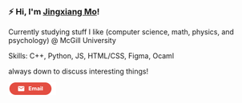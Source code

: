 ### ⚡️ Hi, I'm [Jingxiang Mo](https://jingxiangmo.com)!

Currently studying stuff I like (computer science, math, physics, and psychology) @ McGill University

Skills:
C++, Python, JS, HTML/CSS, Figma, Ocaml

always down to discuss interesting things!

 <a href="mailto:jingxiangmoa@gmail.com" title="Email"><img src="/assets/GmailSM.svg" height="25" aria-hidden="true"></a>
